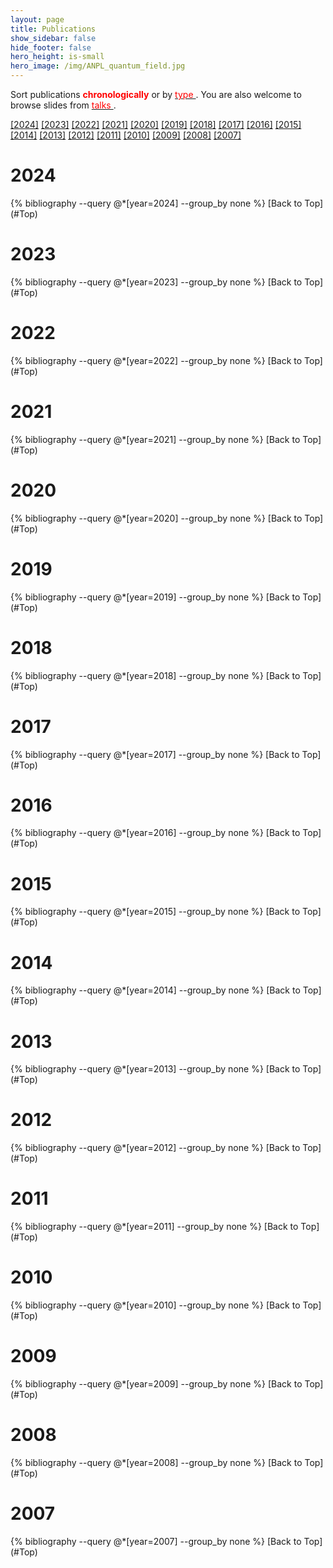 ```yaml
---
layout: page
title: Publications
show_sidebar: false
hide_footer: false
hero_height: is-small
hero_image: /img/ANPL_quantum_field.jpg 
---
```


<div id="hidden-pdf-links" style="display:none;">
  {% for file in site.static_files %}
    {% if file.path contains "/Publications/" and file.extname == ".pdf" %}
      <a href="{{ site.baseurl }}{{ file.path }}" target="_blank"></a>
    {% endif %}
  {% endfor %}
</div>

 

<style>
.csl-block {
    font-size: 16px;
}
.csl-title, .csl-author, .csl-event, .csl-editor, .csl-venue {
    display: block;
    position: relative;
    font-size: 16px;
}

.csl-title b {
    font-weight: 600;
}

.csl-content {
    display: inline-block;
    vertical-align: top;
    padding-left: 20px;
}

.bibliography {
   list-style-type: none;
}
</style>


<div id="Top"></div>



Sort publications <span style="color:red">
<b>chronologically</b>
</span> or by [<span style="color:red">
type
</span>](https://anpl-technion.github.io/publications_by_type/). You are also welcome to browse slides from [<span style="color:red">
talks
</span>](https://anpl-technion.github.io/talks).

[[2024]](#2024) [[2023]](#2023) [[2022]](#2022) [[2021]](#2021) [[2020]](#2020) [[2019]](#2019) [[2018]](#2018) [[2017]](#2017) [[2016]](#2016) [[2015]](#2015) [[2014]](#2014) [[2013]](#2013) [[2012]](#2012) [[2011]](#2011) [[2010]](#2010) [[2009]](#2009) [[2008]](#2008) [[2007]](#2007)

# 2024
<div id="2024"></div>
{% bibliography --query @*[year=2024] --group_by none %}
[Back to Top](#Top)

# 2023
<div id="2023"></div>
{% bibliography --query @*[year=2023] --group_by none %}
[Back to Top](#Top)

# 2022
<div id="2022"></div>
{% bibliography --query @*[year=2022] --group_by none %}
[Back to Top](#Top)

# 2021
<div id="2021"></div>
{% bibliography --query @*[year=2021] --group_by none %}
[Back to Top](#Top)

# 2020
<div id="2020"></div>
{% bibliography --query @*[year=2020] --group_by none %}
[Back to Top](#Top)

# 2019
<div id="2019"></div>
{% bibliography --query @*[year=2019] --group_by none %}
[Back to Top](#Top)

# 2018
<div id="2018"></div>
{% bibliography --query @*[year=2018] --group_by none %}
[Back to Top](#Top)

# 2017
<div id="2017"></div>
{% bibliography --query @*[year=2017] --group_by none %}
[Back to Top](#Top)

# 2016
<div id="2016"></div>
{% bibliography --query @*[year=2016] --group_by none %}
[Back to Top](#Top)

# 2015
<div id="2015"></div>
{% bibliography --query @*[year=2015] --group_by none %}
[Back to Top](#Top)

# 2014
<div id="2014"></div>
{% bibliography --query @*[year=2014] --group_by none %}
[Back to Top](#Top)

# 2013
<div id="2013"></div>
{% bibliography --query @*[year=2013] --group_by none %}
[Back to Top](#Top)

# 2012
<div id="2012"></div>
{% bibliography --query @*[year=2012] --group_by none %}
[Back to Top](#Top)

# 2011
<div id="2011"></div>
{% bibliography --query @*[year=2011] --group_by none %}
[Back to Top](#Top)

# 2010
<div id="2010"></div>
{% bibliography --query @*[year=2010] --group_by none %}
[Back to Top](#Top)

# 2009
<div id="2009"></div>
{% bibliography --query @*[year=2009] --group_by none %}
[Back to Top](#Top)

# 2008
<div id="2008"></div>
{% bibliography --query @*[year=2008] --group_by none %}
[Back to Top](#Top)

# 2007
<div id="2007"></div>
{% bibliography --query @*[year=2007] --group_by none %}
[Back to Top](#Top)


